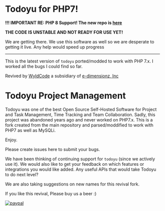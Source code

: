 # Todoyu for PHP7!

**!!! IMPORTANT RE: PHP 8 Support! The new repo is [here](https://github.com/e-dimensionz/Todoyu-PHP8.x)**

**THE CODE IS UNSTABLE AND NOT READY FOR USE YET!**

We are getting there. We use this software as well so we are desperate to getting it live. Any help would speed up progress

---

This is the latest version of `todoyu` ported/modded to work with PHP 7.x.
I worked all the bugs I could find so far.

Revived by [WyldCode](https://wyldcode.com) a subsidiary of [e-dimensionz, Inc](https://e-dimensionz.com)  

# Todoyu Project Management

Todoyu was one of the best Open Source Self-Hosted Software for Project
and Task Management, Time Tracking and Team Collaboration. Sadly, this
project was abandoned years ago and never worked on PHP7.x. This is a fork
created from the main repository and parsed/moddified to work with PHP7
as well as MySQLi.

Enjoy.

Please create issues here to submit your bugs.

We have been thinking of continuing support for `todoyu` (since we
actively use it). We would also like to get your feedback on which features
or integrations you would like added. Any useful APIs that would take
Todoyu to do next level?

We are also taking suggestions on new names for this revival fork.

If you like this revival, Please buy us a beer :)

[![paypal](https://www.paypalobjects.com/en_US/i/btn/btn_donateCC_LG.gif)](https://paypal.me/edimensionzinc)


